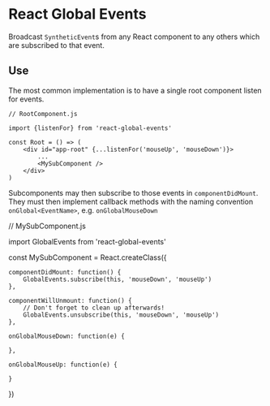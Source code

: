 # React Global Events
Broadcast `SyntheticEvent`s from any React component to any others which are subscribed to that event.

## Use
The most common implementation is to have a single root component listen for events.
```
// RootComponent.js

import {listenFor} from 'react-global-events'

const Root = () => (
    <div id="app-root" {...listenFor('mouseUp', 'mouseDown')}>
        ...
        <MySubComponent />
    </div>
)
```
Subcomponents may then subscribe to those events in `componentDidMount`. They must then implement callback methods with the naming convention `onGlobal<EventName>`, e.g. `onGlobalMouseDown`

// MySubComponent.js

import GlobalEvents from 'react-global-events'

const MySubComponent = React.createClass({
    
    componentDidMount: function() {
        GlobalEvents.subscribe(this, 'mouseDown', 'mouseUp')
    },

    componentWillUnmount: function() {
        // Don't forget to clean up afterwards!
        GlobalEvents.unsubscribe(this, 'mouseDown', 'mouseUp')
    },

    onGlobalMouseDown: function(e) {

    },

    onGlobalMouseUp: function(e) {

    }

})
```